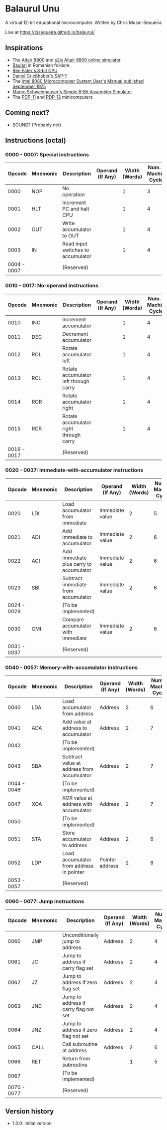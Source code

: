 # Balaurul Unu
A virtual 12-bit educational microcomputer. Written by Chris Musei-Sequeira

Live at https://cjsequeira.github.io/balaurul/

## Inspirations
* The [Altair 8800](https://en.wikipedia.org/wiki/Altair_8800) and [s2js Altair 8800 online simulator](https://s2js.com/altair/)
* [Baulari](https://en.wikipedia.org/wiki/Balaur) in Romanian folklore
* [Ben Eater's 8-bit CPU](https://eater.net/8bit)
* [Daniel Grießhaber's SAP-1](https://dangrie158.github.io/SAP-1/)
* The [Intel 8080 Microcomputer System User's Manual published September 1975](https://archive.ph/GFz3V)
* [Marco Schweighauser's Simple 8-Bit Assembler Simulator](https://schweigi.github.io/assembler-simulator/)
* The [PDP-11](https://en.wikipedia.org/wiki/PDP-11) and [PDP-12](https://en.wikipedia.org/wiki/PDP-12) minicomputers

## Coming next?
* SOUND? (Probably not)

## Instructions (octal)
### 0000 - 0007: Special instructions
| Opcode | Mnemonic | Description | Operand (If Any) | Width (Words) | Num. of Machine Cycles
|---|---|---|---|---|---|
| 0000 | NOP | No operation | | 1 | 3 |
| 0001 | HLT | Increment PC and halt CPU | | 1 | 4 |
| 0002 | OUT | Write accumulator to OUT | | 1 | 4 |
| 0003 | IN | Read input switches to accumulator | | 1 | 4 |
| 0004 - 0007 | | (Reserved) | | | |

### 0010 - 0017: No-operand instructions
| Opcode | Mnemonic | Description | Operand (If Any) | Width (Words) | Num. of Machine Cycles
|---|---|---|---|---|---|
| 0010 | INC | Increment accumulator | | 1 | 4 | 
| 0011 | DEC | Decrement accumulator | | 1 | 4 | 
| 0012 | ROL | Rotate accumulator left | | 1 | 4 | 
| 0013 | RCL | Rotate accumulator left through carry | | 1 | 4 | 
| 0014 | ROR | Rotate accumulator right | | 1 | 4 | 
| 0015 | RCR | Rotate accumulator right through carry | | 1 | 4 | 
| 0016 - 0017 | | (Reserved) | | | |

### 0020 - 0037: Immediate-with-accumulator instructions
| Opcode | Mnemonic | Description | Operand (If Any) | Width (Words) | Num. of Machine Cycles
|---|---|---|---|---|---|
| 0020 | LDI | Load accumulator from immediate | Immediate value | 2 | 5 | 
| 0021 | ADI | Add immediate to accumulator | Immediate value | 2 | 6 | 
| 0022 | ACI | Add immediate plus carry to accumulator | Immediate value | 2 | 6 | 
| 0023 | SBI | Subtract immediate from accumulator | Immediate value | 2 | 6 | 
| 0024 - 0029 | | (To be implemented) | | | |
| 0030 | CMI | Compare accumulator with immediate | Immediate value | 2 | 6 | 
| 0031 - 0037 | | (Reserved) | | | |

### 0040 - 0057: Memory-with-accumulator instructions
| Opcode | Mnemonic | Description | Operand (If Any) | Width (Words) | Num. of Machine Cycles
|---|---|---|---|---|---|
| 0040 | LDA | Load accumulator from address | Address | 2 | 6 | 
| 0041 | ADA | Add value at address to accumulator | Address | 2 | 7 | 
| 0042 | | (To be implemented) |  |  |  | 
| 0043 | SBA | Subtract value at address from accumulator | Address | 2 | 7 | 
| 0044 - 0046 | | (To be implemented) | | | |
| 0047 | XOA | XOR value at address with accumulator | Address | 2 | 7 | 
| 0050 | | (To be implemented) | | | |
| 0051 | STA | Store accumulator to address | Address | 2 | 6 | 
| 0052 | LDP | Load accumulator from address in pointer | Pointer address | 2 | 8 | 
| 0053 - 0057 | | (Reserved) | | | |

### 0060 - 0077: Jump instructions
| Opcode | Mnemonic | Description | Operand (If Any) | Width (Words) | Num. of Machine Cycles
|---|---|---|---|---|---|
| 0060 | JMP | Unconditionally jump to address | Address | 2 | 4 | 
| 0061 | JC | Jump to address if carry flag set | Address | 2 | 4 | 
| 0062 | JZ | Jump to address if zero flag set | Address | 2 | 4 | 
| 0063 | JNC | Jump to address if carry flag not set | Address | 2 | 4 | 
| 0064 | JNZ | Jump to address if zero flag not set | Address | 2 | 4 | 
| 0065 | CALL | Call subroutine at address | Address | 2 | 6 | 
| 0066 | RET | Return from subroutine | | 1 | 5 | 
| 0067 | | (To be implemented) | | | |
| 0070 - 0077 | | (Reserved) | | | |

## Version history

* 1.0.0: Initial version
